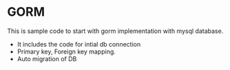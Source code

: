 # GORM

This is sample code to start with gorm implementation with mysql database.

- It includes the code for intial db connection
- Primary key, Foreign key mapping.
- Auto migration of DB